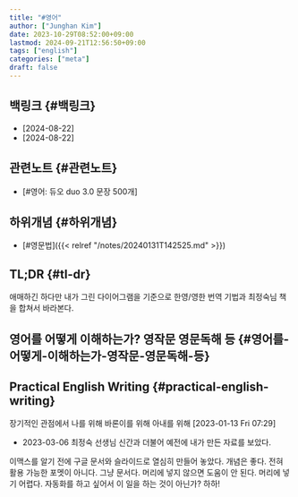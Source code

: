 ```yaml
---
title: "#영어"
author: ["Junghan Kim"]
date: 2023-10-29T08:52:00+09:00
lastmod: 2024-09-21T12:56:50+09:00
tags: ["english"]
categories: ["meta"]
draft: false
---
```


## 백링크 {#백링크}

-   [2024-08-22]
-   [2024-08-22]


## 관련노트 {#관련노트}

-   [#영어: 듀오 duo 3.0 문장 500개]


## 하위개념 {#하위개념}

-   [#영문법]({{< relref "/notes/20240131T142525.md" >}})


## TL;DR {#tl-dr}

애매하긴 하다만 내가 그린 다이어그램을 기준으로 한영/영한 번역 기법과 최정숙님 책을 합쳐서 바라본다.


## 영어를 어떻게 이해하는가? 영작문 영문독해 등 {#영어를-어떻게-이해하는가-영작문-영문독해-등}


## Practical English Writing {#practical-english-writing}

장기적인 관점에서 나를 위해 바론이를 위해 아내를 위해 <span class="timestamp-wrapper"><span class="timestamp">[2023-01-13 Fri 07:29]</span></span>

-   2023-03-06 최정숙 선생님 신간과 더불어 예전에 내가 만든 자료를 보았다.

이맥스를 알기 전에 구글 문서와 슬라이드로 열심히 만들어 놓았다. 개념은 좋다. 전혀 활용 가능한 포멧이 아니다. 그냥 문서다. 머리에 넣지 않으면 도움이 안 된다. 머리에 넣기 어렵다. 자동화를 하고 싶어서 이 일을 하는 것이 아닌가? 하하!
